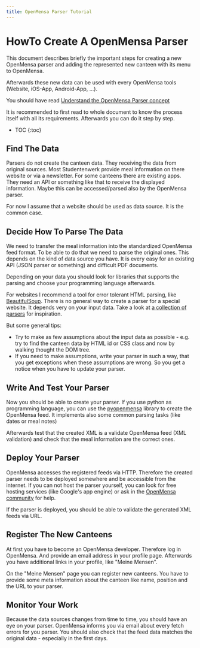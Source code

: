 ```yaml
---
title: OpenMensa Parser Tutorial
---
```


# HowTo Create A OpenMensa Parser

This document describes briefly the important steps for creating a new OpenMensa parser and adding the represented new canteen with its menu to OpenMensa.

Afterwards these new data can be used with every OpenMensa tools (Website, iOS-App, Android-App, ...).

You should have read [Understand the OpenMensa Parser concept](../understand/)

It is recommended to first read to whole document to know the process itself with all its requirements. Afterwards you can do it step by step.

* TOC
{:toc}


## Find The Data

Parsers do not create the canteen data. They receiving the data from original sources. Most Studentenwerk provide meal information on there website or via a newsletter. For some canteens there are existing apps. They need an API or something like that to receive the displayed information. Maybe this can be accessed/parsed also by the OpenMensa parser.

For now I assume that a website should be used as data source. It is the common case.


## Decide How To Parse The Data

We need to transfer the meal information into the standardized OpenMensa feed format. To be able to do that we need to parse the original ones. This depends on the kind of data source you have. It is every easy for an existing API (JSON parser or something) and difficult PDF documents.

Depending on your data you should look for libraries that supports the parsing and choose your programming language afterwards.

For websites I recommend a tool for error tolerant HTML parsing, like [BeautifulSoup][BS4]. There is no general way to create a parser for a special website. It depends very on your input data. Take a look at [a collection of parsers][om-parsers] for inspiration.

But some general tips:

* Try to make as few assumptions about the input data as possible - e.g. try to find the canteen data by HTML id or CSS class and now by walking thought the DOM tree.
* If you need to make assumptions, write your parser in such a way, that you get exceptions when these assumptions are wrong. So you get a notice when you have to update your parser.


## Write And Test Your Parser

Now you should be able to create your parser. If you use python as programming language, you can use the [pyopenmensa][pyom-doc] library to create the OpenMensa feed. It implements also some common parsing tasks (like dates or meal notes)

Afterwards test that the created XML is a validate OpenMensa feed (XML validation) and check that the meal information are the correct ones.


## Deploy Your Parser

OpenMensa accesses the registered feeds via HTTP. Therefore the created parser needs to be deployed somewhere and be accessible from the internet. If you can not host the parser yourself, you can look for free hosting services (like Google's app engine) or ask in the [OpenMensa community][om-contact] for help.

If the parser is deployed, you should be able to validate the generated XML feeds via URL.


## Register The New Canteens

At first you have to become an OpenMensa developer. Therefore log in OpenMensa. And provide an email address in your profile page. Afterwards you have additional links in your profile, like "Meine Mensen".

On the "Meine Mensen" page you can register new canteens. You have to provide some meta information about the canteen like name, position and the URL to your
parser.


## Monitor Your Work

Because the data sources changes from time to time, you should have an eye on your parser. OpenMensa informs you via email about every fetch errors for you parser. You should also check that the feed data matches the original data - especially in the first days.


[BS4]: http://www.crummy.com/software/BeautifulSoup/
[om-parsers]: https://github.com/mswart/openmensa-parsers
[pyom]: https://github.com/mswart/pyopenmensa
[pyom-doc]: http://pyom.devtation.de
[om-contact]: http://openmensa.org
